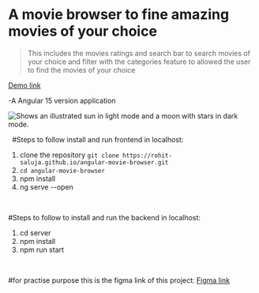 # A movie browser to fine amazing movies of your choice

> This includes the movies ratings and search bar to search movies of your choice and filter with the categories feature to allowed the user to find the movies of your choice

[Demo link](https://angular-movie-browser.vercel.app)

-A Angular 15 version application

<picture>
  <source media="(prefers-color-scheme: dark)" srcset="./src/assets/images/github-image.png">
  <source media="(prefers-color-scheme: light)" srcset="./src/assets/images/github-image.png">
  <img alt="Shows an illustrated sun in light mode and a moon with stars in dark mode." src="./src/assets/images/github-image.png">
</picture>

&nbsp;
#Steps to follow install and run frontend in localhost:

1. clone the repository `git clone https://rohit-saluja.github.io/angular-movie-browser.git`
2. `cd angular-movie-browser`
3. npm install
4. ng serve --open

&nbsp;

#Steps to follow to install and run the backend in localhost:

1. cd server
2. npm install
3. npm run start

&nbsp;

#for practise purpose this is the figma link of this project:
[Figma link](<https://www.figma.com/file/SJ7zxgWCg2ZUl22TUpAirn/Dramatic---Indian-Movie-Streaming-Platform-(Community)?type=design&node-id=0%3A1&mode=design&t=jRXy2JYF8y8ACrnP-1>)
